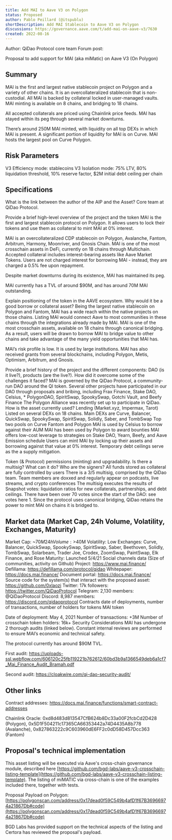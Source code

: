 ```yaml
---
title: Add MAI to Aave V3 on Polygon
status: Proposed
author: Pablo Peillard (@itspublu)
shortDescription: Add MAI Stablecoin to Aave V3 on Polygon
discussions: https://governance.aave.com/t/add-mai-on-aave-v3/7630
created: 2022-08-16
---
```


Author: QiDao Protocol core team
Forum post: 

Proposal to add support for MAI (aka miMatic) on Aave V3 (On Polygon)

## Summary
MAI is the first and largest native stablecoin project on Polygon and a variety of other chains. It is an overcollateralized stablecoin that is non-custodial. All MAI is backed by collateral locked in user-managed vaults. MAI minting is available on 8 chains, and bridging to 18 chains.

All accepted collaterals are priced using Chainlink price feeds. MAI has stayed within its peg through several market downturns.

There’s around 250M MAI minted, with liquidity on all top DEXs in which MAI is present. A significant portion of liquidity for MAI is on Curve. MAI hosts the largest pool on Curve Polygon.

## Risk Parameters
V3 Efficiency mode: stablecoins
V3 Isolation mode: 75% LTV, 80% liquidation threshold, 10% reserve factor, $2M initial debt ceiling per chain

## Specifications
What is the link between the author of the AIP and the Asset?
Core team at QiDao Protocol.

Provide a brief high-level overview of the project and the token
MAI is the first and largest stablecoin protocol on Polygon. It allows users to lock their tokens and use them as collateral to mint MAI at 0% interest.

MAI is an overcollateralized CDP stablecoin on Polygon, Avalanche, Fantom, Arbitrum, Harmony, Moonriver, and Gnosis Chain. MAI is one of the most crosschain assets in DeFi, currently on 18 chains through Multichain. Accepted collateral includes interest-bearing assets like Aave Market Tokens. Users are not charged interest for borrowing MAI - instead, they are charged a 0.5% fee upon repayment.

Despite market downturns during its existence, MAI has maintained its peg.

MAI currently has a TVL of around $90M, and has around 70M MAI outstanding.

Explain positioning of the token in the AAVE ecosystem. Why would it be a good borrow or collateral asset?
Being the largest native stablecoin on Polygon and Fantom, MAI has a wide reach within the native projects on those chains. Listing MAI would connect Aave to most communities in these chains through the integrations already made by MAI.
MAI is one of the most crosschain assets, available on 18 chains through canonical bridging. As a result, users will be drawn to borrow MAI to bridge value to other chains and take advantage of the many yield opportunities that MAI has.

MAI’s risk profile is low. It is used by large institutions. MAI has also received grants from several blockchains, including Polygon, Metis, Optimism, Arbitrum, and Gnosis.

Provide a brief history of the project and the different components: DAO (is it live?), products (are the live?). How did it overcome some of the challenges it faced?
MAI is governed by the QiDao Protocol, a community-run DAO around the QI token.
Several other projects have participated in our DAO through proposals and bribing, including Frax Finance, Stake DAO, Celsius, * PolygonDAO, SpiritSwap, SpookySwap, Gotchi Vault, and Beefy Finance
The Polygon Alliance was recently set up to participate in QiDao.
How is the asset currently used?
Lending (Market.xyz, Impermax, Tarot)
Listed on several DEXs on 18 chains. Main DEXs are Curve, Balancer, QuickSwap, SpookySwap, SpiritSwap, Solidly, Saber, and TombSwap
Top two pools on Curve Fantom and Polygon
MAI is used by Celsius to borrow against their AUM
MAI has been used by Polygon to award bounties
MAI offers low-cost leverage to strategies on Stake DAO, Yearn, Beefy, and Aave
Emission schedule
Users can mint MAI by locking up their assets and borrowing against that value at 0% interest. Temporary debt ceilings serve as the a supply mitigation.

Token (& Protocol) permissions (minting) and upgradability. Is there a multisig? What can it do? Who are the signers?
All funds stored as collateral are fully controlled by users
There is a 3/5 multisig, comprised by the QiDao team. Team members are doxxed and regularly appear on podcasts, live streams, and crypto conferences
The multisig executes the results of Snapshot votes: liquidation ratios for new collaterals, partnerships, and debt ceilings. There have been over 70 votes since the start of the DAO: see votes here 1.
Since the protocol uses canonical bridging, QiDao retains the power to mint MAI on chains it is bridged to.

## Market data (Market Cap, 24h Volume, Volatility, Exchanges, Maturity)
Market Cap: ~$70M
24h Volume: >$40M
Volatility: Low
Exchanges: Curve, Balancer, QuickSwap, SpookySwap, SpiritSwap, Saber, Beethoven, Solidly, TombSwap, Solarbeam, Trader Joe, Crodex, ZoomSwap, PaintSwap, Elk Finance, and Rose
Maturity: Launched 5/4/21
Social channels data (Size of communities, activity on Github)
Project: https://www.mai.finance/
Defillama: https://defillama.com/protocol/qidao
Whitepaper: https://docs.mai.finance/
Document portal: https://docs.mai.finance/
Source code for the system(s) that interact with the proposed asset: https://github.com/0xlaozi
Twitter: 17k followers: https://twitter.com/QiDaoProtocol
Telegram: 2,130 members: @QiDaoProtocol
Discord: 8,987 members: https://discord.com/qidaoprotocol
Contracts date of deployments, number of transactions, number of holders for tokens
MAI token

Date of deployment: May 4, 2021
Number of transactions: +3M
Number of crosschain token holders: 16k+
Security Considerations
MAI has undergone 2 thorough audits (linked below). Constant internal reviews are performed to ensure MAI’s economic and technical safety.

The protocol currently has around $90M TVL.

First audit: https://uploads-ssl.webflow.com/606120c25fb119221b762612/60bd3b9a1366549deb6a1cf7_Mai_Finance_Audit_Bramah.pdf

Second audit: https://cloakwire.com/qi-dao-security-audit/

## Other links
Contract addresses: https://docs.mai.finance/functions/smart-contract-addresses

Chainlink Oracle: 0xd8d483d813547CfB624b8Dc33a00F2fcbCd2D428 (Polygon), 0x5D1F504211c17365CA66353442a74D4435A8b778 (Avalanche), 0x827863222c9C603960dE6FF2c0dD58D457Dcc363 (Fantom)

## Proposal's technical implementation

This asset listing will be executed via Aave's cross-chain governance module, described here [https://github.com/bgd-labs/aave-v3-crosschain-listing-template](https://github.com/bgd-labs/aave-v3-crosschain-listing-template). The listing of miMATIC via cross-chain is one of the examples included there, together with tests.

Proposal Payload on Polygon: [https://polygonscan.com/address/0x17dead0f59C549b4afD1f67B36966974a21867Db#code](https://polygonscan.com/address/0x17dead0f59C549b4afD1f67B36966974a21867Db#code)

BGD Labs has provided support on the technical aspects of the listing and Certora has reviewed the proposal's payload.
